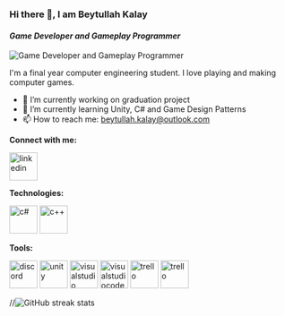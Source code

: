 ### Hi there 👋, I am Beytullah Kalay
#### *Game Developer and Gameplay Programmer*
![Game Developer and Gameplay Programmer](https://pbs.twimg.com/profile_images/1331536290542743552/Hl3uW02w_400x400.jpg)

I'm a final year computer engineering student. I love playing and making computer games. 

- 🔭 I’m currently working on graduation project 
- 🌱 I’m currently learning Unity, C# and Game Design Patterns 
- 📫 How to reach me: beytullah.kalay@outlook.com 

**Connect with me:**

[<img src='https://cdn-icons-png.flaticon.com/512/174/174857.png' alt='linkedin' height='50'>](https://www.linkedin.com/in/beytullah-kalay/)  

**Technologies:**

<img src='https://cdn.worldvectorlogo.com/logos/c--4.svg' alt='c#' height='50'> <img src='https://cdn.worldvectorlogo.com/logos/c.svg' alt='c++' height='50'>

**Tools:**

<img src='https://cdn.worldvectorlogo.com/logos/discord.svg' alt='discord' height='50'> <img src='https://cdn.worldvectorlogo.com/logos/unity-69.svg' alt='unity' height='50'> <img src='https://img.icons8.com/color/344/visual-studio-2019.png' alt='visualstudio' height='50'> <img src='https://cdn.worldvectorlogo.com/logos/visual-studio-code-1.svg' alt='visualstudiocode' height='50'> <img src='https://cdn.worldvectorlogo.com/logos/trello.svg' alt='trello' height='50'> <img src='https://is3-ssl.mzstatic.com/image/thumb/Purple116/v4/77/b2/b7/77b2b77c-cafe-780c-b7ea-1ff467dc04cf/source/512x512bb.jpg' alt='trello' height='50'>





//![GitHub streak stats](https://github-readme-streak-stats.herokuapp.com/?user=BeytullahKalay)  


